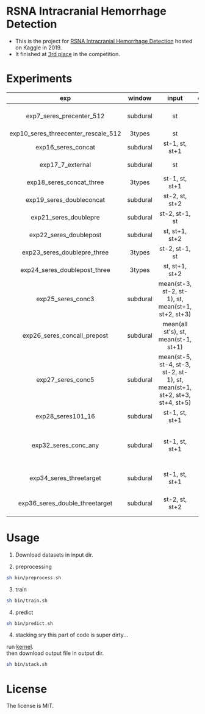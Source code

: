 # RSNA Intracranial Hemorrhage Detection
- This is the project for [RSNA Intracranial Hemorrhage Detection](https://www.kaggle.com/c/rsna-intracranial-hemorrhage-detection) hosted on Kaggle in 2019.
- It finished at [3rd place](https://www.kaggle.com/c/rsna-intracranial-hemorrhage-detection/discussion/117223#latest-673643) in the competition.

# Experiments

|exp  |window   |input  |output  |comment   |
|:---:|:---:|:---:|:---:|:---:|
|exp7_seres_precenter_512  |subdural  |st  |st  |for external data pseudo labeling  |
|exp10_seres_threecenter_rescale_512  |3types  |st  |st  |  |
|exp16_seres_concat  |subdural  |st-1, st, st+1  |st  |  |
|exp17_7_external  |subdural  |st  |st  |with external data  |
|exp18_seres_concat_three  |3types  |st-1, st, st+1  |st  |  |
|exp19_seres_doubleconcat  |subdural  |st-2, st, st+2  |st  |  |
|exp21_seres_doublepre  |subdural  |st-2, st-1, st  |st  |  |
|exp22_seres_doublepost  |subdural  |st, st+1, st+2  |st  |  |
|exp23_seres_doublepre_three  |3types  |st-2, st-1, st  |st  |  |
|exp24_seres_doublepost_three  |3types  |st, st+1, st+2  |st  |  |
|exp25_seres_conc3  |subdural  |mean(st-3, st-2, st-1), st, mean(st+1, st+2, st+3)  |st  |  |
|exp26_seres_concall_prepost  |subdural  |mean(all st's), st, mean(st-1, st+1)  |st  |  |
|exp27_seres_conc5  |subdural  |mean(st-5, st-4, st-3, st-2, st-1), st, mean(st+1, st+2, st+3, st+4, st+5)  |st  |  |
|exp28_seres101_16  |subdural  |st-1, st, st+1  |st  |seresnext101  |
|exp32_seres_conc_any  |subdural  |st-1, st, st+1  |st  |predict 5 classes and fill_“any” on max prediction.  |
|exp34_seres_threetarget  |subdural  |st-1, st, st+1  |st-1, st, st+1  |  |
|exp36_seres_double_threetarget  |subdural  |st-2, st, st+2  |st-2, st, st+2  |  |

# Usage
1. Download datasets in input dir.

2. preprocessing
```sh
sh bin/preprocess.sh
```

3. train

```sh
sh bin/train.sh
```

4. predict
```sh
sh bin/predict.sh
```

4. stacking
sry this part of code is super dirty...

run [kernel](https://www.kaggle.com/takuok/rsna-ensemble-post-user-agg-and-basic-st2).  
then download output file in output dir.

```sh
sh bin/stack.sh
```

# License
The license is MIT.